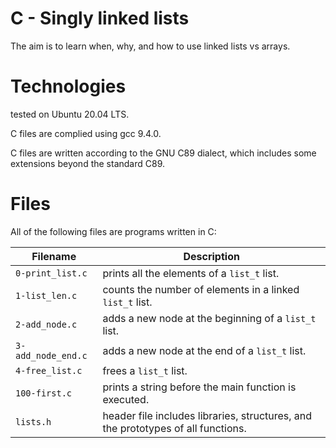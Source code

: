 # C - Singly linked lists

The aim is to learn when, why, and how to use linked lists vs arrays.

# Technologies

tested on Ubuntu 20.04 LTS.

C files are complied using gcc 9.4.0.

C files are written according to the GNU C89 dialect, which includes some extensions beyond the standard C89.

# Files

All of the following files are programs written in C:

| Filename           | Description
| ------------------ | ------------------------------------------------------------------------------------------------------- 
| `0-print_list.c`   | prints all the elements of a `list_t` list.
| `1-list_len.c`     | counts the number of elements in a linked `list_t` list.
| `2-add_node.c`     | adds a new node at the beginning of a `list_t` list.
| `3-add_node_end.c` | adds a new node at the end of a `list_t` list.
| `4-free_list.c`    | frees a `list_t` list.
| `100-first.c`      | prints a string before the main function is executed.
| `lists.h`	     | header file includes libraries, structures, and the prototypes of all functions.
